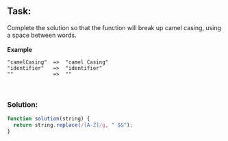 ## Task:
Complete the solution so that the function will break up camel casing, using a space between words.
<br />  
**Example**

```
"camelCasing"  =>  "camel Casing"
"identifier"   =>  "identifier"
""             =>  ""
```
<br />  

### Solution:

```javascript
function solution(string) {
  return string.replace(/[A-Z]/g, " $&");
}
```